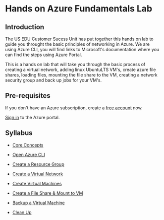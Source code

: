 # Hands on Azure Fundamentals Lab

## Introduction

The US EDU Customer Sucess Unit has put together this hands on lab to guide you throught the basic principles of networking in Azure. We are using Azure CLI,  you will find links to Microsoft's documentation where you can find the steps using Azure Portal.

This is a hands on lab that will take you through the basic process of creating a virtual network, adding linux UbuntuLTS VM's, create azure file shares, loading files, mounting the file share to the VM, creating a network security group and back up jobs for your VM's.

## Pre-requisites

If you don't have an Azure subscription, create a [free account] now.

[Sign in] to the Azure portal.

## Syllabus
- [Core Concepts](./CoreConcepts/core-concepts.md)
- [Open Azure CLI]
- [Create a Resource Group]
- [Create a Virtual Network](./VirtualNetwork/VirtualNetwork.md)
- [Create Virtual Machines](./CreateVirtualMachine/CreateVirtualMachine.md)
- [Create a File Share & Mount to VM]
- [Backup a Virtual Machine]
- [Clean Up]

  [Open Azure CLI]:<https://github.com/Microsoft-USEduAzure/workshops/blob/master/AzureFundamentals/OpenAzureCLI/OpemAzureCLI.md>
  [Create a Resource Group]:<https://github.com/Microsoft-USEduAzure/workshops/blob/master/AzureFundamentals/CreateResourceGroup/CreateResourceGroup.md>
  [Create a File Share & Mount to VM]:<https://github.com/Microsoft-USEduAzure/workshops/blob/master/AzureFundamentals/FileShare/CreateAFileShare.md>
  [Backup a Virtual Machine]:<https://github.com/Microsoft-USEduAzure/workshops/blob/master/AzureFundamentals/Backup/BackupVM.md>
  [Clean Up]:<https://github.com/Microsoft-USEduAzure/workshops/blob/master/AzureFundamentals/Cleanup/Cleanup.md>
  [free account]:<https://azure.microsoft.com/en-us/free/?WT.mc_id=A261C142F>
  [Sign in]:<https://portal.azure.com/>
